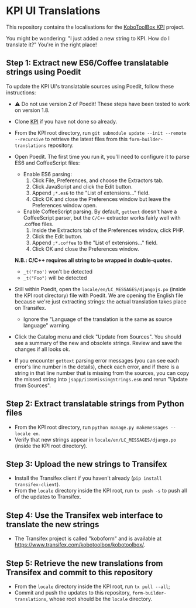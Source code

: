 # KPI UI Translations 

This repository contains the localisations for the [KoboToolBox KPI](https://github.com/kobotoolbox/kpi) project.

You might be wondering: "I just added a new string to KPI. How do I translate it?" You're in the right place!

## Step 1: Extract new ES6/Coffee translatable strings using Poedit

To update the KPI UI's translatable sources using Poedit, follow these instructions: 

* :warning: Do not use version 2 of Poedit! These steps have been tested to work on version 1.8.
* Clone [KPI](https://github.com/kobotoolbox/kpi) if you have not done so already.
* From the KPI root directory, run `git submodule update --init --remote --recursive` to retrieve the latest files from this `form-builder-translations` repository.
* Open Poedit. The first time you run it, you'll need to configure it to parse ES6 and CoffeeScript files:
    * Enable ES6 parsing:
        1. Click File, Preferences, and choose the Extractors tab.
        1. Click JavaScript and click the Edit button.
        1. Append `;*.es6` to the "List of extensions…" field.
        1. Click OK and close the Preferences window but leave the Preferences window open.
    * Enable CoffeeScript parsing. By default, `gettext` doesn't have a CoffeeScript parser, but the `C/C++` extractor works fairly well with .coffee files.
        1. Inside the Extractors tab of the Preferences window, click PHP.
        1. Click the Edit button.
        1. Append `;*.coffee` to the "List of extensions…" field.
        1. Click OK and close the Preferences window.

    **N.B.: C/C++ requires all string to be wrapped in double-quotes.**

    - `_t('Foo')` won't be detected
    - `_t("Foo")` will be detected

* Still within Poedit, open the `locale/en/LC_MESSAGES/djangojs.po` (inside the KPI root directory) file with Poedit. We are opening the English file because we're just extracting strings: the actual translation takes place on Transifex.
    * Ignore the "Language of the translation is the same as source language" warning.
* Click the Catalog menu and click "Update from Sources". You should see a summary of the new and obsolete strings. Review and save the changes if all looks ok.
* If you encounter `gettext` parsing error messages (you can see each error's line number in the details), check each error, and if there is a string in that line number that is missing from the sources, you can copy the missed string into `jsapp/i18nMissingStrings.es6` and rerun "Update from Sources".

## Step 2: Extract translatable strings from Python files

* From the KPI root directory, run `python manage.py makemessages --locale en`.
* Verify that new strings appear in `locale/en/LC_MESSAGES/django.po` (inside the KPI root directory).

## Step 3: Upload the new strings to Transifex

* Install the Transifex client if you haven't already (`pip install transifex-client`).
* From the `locale` directory inside the KPI root, run `tx push -s` to push all of the updates to Transifex.

## Step 4: Use the Transifex web interface to translate the new strings

* The Transifex project is called "koboform" and is available at https://www.transifex.com/kobotoolbox/kobotoolbox/.

## Step 5: Retrieve the new translations from Transifex and commit to this repository

* From the `locale` directory inside the KPI root, run `tx pull --all`;
* Commit and push the updates to this repository, `form-builder-translations`, whose root should be the `locale` directory.
